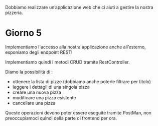 Dobbiamo realizzare un’applicazione web che ci aiuti a gestire la nostra pizzeria.

# Giorno 5

Implementiamo l'accesso alla nostra applicazione anche all’esterno, esponiamo degli endpoint REST!

Implementiamo quindi i metodi CRUD tramite RestController.

Diamo la possibilità di :

- ottenere la lista di pizze (dobbiamo anche poterle filtrare per titolo)
- leggere i dettagli di una singola pizza
- creare una nuova pizza
- modificare una pizza esistente
- cancellare una pizza

Queste operazioni devono poter essere eseguite tramite PostMan, non preoccupiamoci quindi della parte di frontend per ora.
